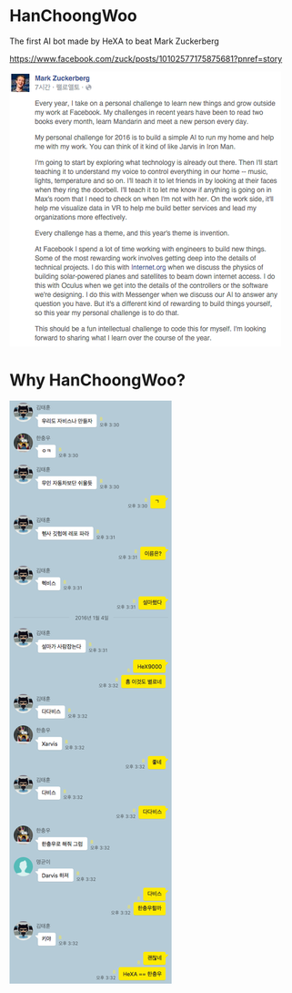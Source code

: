 # HanChoongWoo
The first AI bot made by HeXA to beat Mark Zuckerberg

https://www.facebook.com/zuck/posts/10102577175875681?pnref=story

![Zuckerberg](https://github.com/HeXA-UNIST/HanChoongWoo/blob/master/Image/%EC%8A%A4%ED%81%AC%EB%A6%B0%EC%83%B7%202016-01-04%20%EC%98%A4%ED%9B%84%203.08.42.png?raw=true)
# Why HanChoongWoo?
![Origin](https://github.com/HeXA-UNIST/HanChoongWoo/blob/master/Image/%EC%8A%A4%ED%81%AC%EB%A6%B0%EC%83%B7%202016-01-04%20%EC%98%A4%ED%9B%84%203.43.24.png?raw=true)

